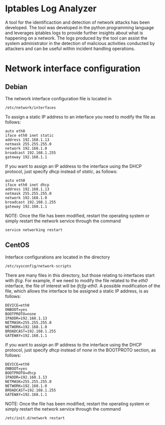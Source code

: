 # Iptables Log Analyzer

A tool for the identificaction and detection of network attacks has been developed. The tool was developed in the python programming language and leverages iptables logs to provide further insights about what is happening on a network. The logs produced by the tool can assist the system administrator in the detection of malicious activities conducted by attackers and can be useful within incident handling operations.

# Network interface configuration

## Debian
The network interface configuration file is located in
    
	/etc/network/interfaces
    
To assign a static IP address to an interface you need to modify the file as follows:
    
	auto eth0
	iface eth0 inet static
	address 192.168.1.13
	netmask 255.255.255.0
	network 192.168.1.0
	broadcast 192.168.1.255
	gateway 192.168.1.1 
    
If you want to assign an IP address to the interface using the DHCP protocol, just specify *dhcp* instead of *static*, as follows:
    	 
	auto eth0
	iface eth0 inet dhcp
	address 192.168.1.13
	netmask 255.255.255.0
	network 192.168.1.0
	broadcast 192.168.1.255
	gateway 192.168.1.1
    

NOTE: Once the file has been modified, restart the operating system or simply restart the network service through the command
    
	service networking restart
    
## CentOS
Interface configurations are located in the directory
    
	/etc/sysconfig/network-scripts
    
There are many files in this directory, but those relating to interfaces start with *ifcg*. For example, if we need to modify the file related to the *eth0* interface, the file of interest will be *ifcfg-eth0*. A possible modification of the file, which allows the interface to be assigned a static IP address, is as follows:
     
	DEVICE=eth0
	ONBOOT=yes
	BOOTPROTO=none
	IPADDR=192.168.1.13
	NETMASK=255.255.255.0
	NETWORK=192.168.1.0
	BROADCAST=192.168.1.255
	GATEWAY=192.168.1.1
    
If you want to assign an IP address to the interface using the DHCP protocol, just specify *dhcp* instead of *none* in the BOOTPROTO section, as follows:
    
	DEVICE=eth0
	ONBOOT=yes
	BOOTPROTO=dhcp
	IPADDR=192.168.1.13
	NETMASK=255.255.255.0
	NETWORK=192.168.1.0
	BROADCAST=192.168.1.255
	GATEWAY=192.168.1.1
    
NOTE: Once the file has been modified, restart the operating system or simply restart the network service through the command
    
	/etc/init.d/network restart
    
